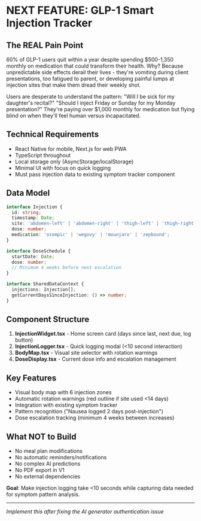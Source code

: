 # NEXT FEATURE: GLP-1 Smart Injection Tracker

## The REAL Pain Point
60% of GLP-1 users quit within a year despite spending $500-1,350 monthly on medication that could transform their health. Why? Because unpredictable side effects derail their lives - they're vomiting during client presentations, too fatigued to parent, or developing painful lumps at injection sites that make them dread their weekly shot.

Users are desperate to understand the pattern: "Will I be sick for my daughter's recital?" "Should I inject Friday or Sunday for my Monday presentation?" They're paying over $1,000 monthly for medication but flying blind on when they'll feel human versus incapacitated.

## Technical Requirements
- React Native for mobile, Next.js for web PWA
- TypeScript throughout
- Local storage only (AsyncStorage/localStorage)
- Minimal UI with focus on quick logging
- Must pass injection data to existing symptom tracker component

## Data Model
```typescript
interface Injection {
  id: string;
  timestamp: Date;
  site: 'abdomen-left' | 'abdomen-right' | 'thigh-left' | 'thigh-right' | 'arm-left' | 'arm-right';
  dose: number;
  medication: 'ozempic' | 'wegovy' | 'mounjaro' | 'zepbound';
}

interface DoseSchedule {
  startDate: Date;
  dose: number;
  // Minimum 4 weeks before next escalation
}

interface SharedDataContext {
  injections: Injection[];
  getCurrentDaysSinceInjection: () => number;
}
```

## Component Structure
1. **InjectionWidget.tsx** - Home screen card (days since last, next due, log button)
2. **InjectionLogger.tsx** - Quick logging modal (<10 second interaction)
3. **BodyMap.tsx** - Visual site selector with rotation warnings
4. **DoseDisplay.tsx** - Current dose info and escalation management

## Key Features
- Visual body map with 6 injection zones
- Automatic rotation warnings (red outline if site used <14 days)
- Integration with existing symptom tracker
- Pattern recognition ("Nausea logged 2 days post-injection")
- Dose escalation tracking (minimum 4 weeks between increases)

## What NOT to Build
- No meal plan modifications
- No automatic reminders/notifications
- No complex AI predictions
- No PDF export in V1
- No external dependencies

**Goal**: Make injection logging take <10 seconds while capturing data needed for symptom pattern analysis.

---
*Implement this after fixing the AI generator authentication issue*